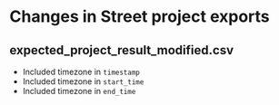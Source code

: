 # Changes in Street project exports

## expected_project_result_modified.csv

- Included timezone in `timestamp`
- Included timezone in `start_time`
- Included timezone in `end_time`
